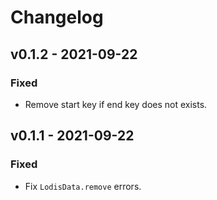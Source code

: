 # Changelog

## v0.1.2 - 2021-09-22

### Fixed

- Remove start key if end key does not exists.

## v0.1.1 - 2021-09-22

### Fixed

- Fix `LodisData.remove` errors.
